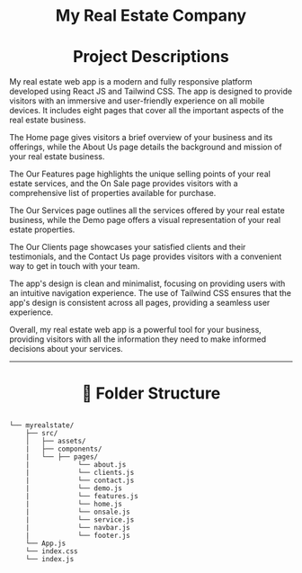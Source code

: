 <h1 align="center">My Real Estate Company</h1>
<p align="center">
  

</p>


<h1 align="center">Project Descriptions</h1>

My real estate web app is a modern and fully responsive platform developed using React JS and Tailwind CSS. The app is designed to provide visitors with an immersive and user-friendly experience on all mobile devices. It includes eight pages that cover all the important aspects of the real estate business.

The Home page gives visitors a brief overview of your business and its offerings, while the About Us page details the background and mission of your real estate business.

The Our Features page highlights the unique selling points of your real estate services, and the On Sale page provides visitors with a comprehensive list of properties available for purchase.

The Our Services page outlines all the services offered by your real estate business, while the Demo page offers a visual representation of your real estate properties.

The Our Clients page showcases your satisfied clients and their testimonials, and the Contact Us page provides visitors with a convenient way to get in touch with your team.

The app's design is clean and minimalist, focusing on providing users with an intuitive navigation experience. The use of Tailwind CSS ensures that the app's design is consistent across all pages, providing a seamless user experience.

Overall, my real estate web app is a powerful tool for your business, providing visitors with all the information they need to make informed decisions about your services.

<hr>

<h1 align="center">🚀 Folder Structure</h1>

```

└── myrealstate/
    ├── src/
    │   ├── assets/
    |   ├── components/
    |   └── ├── pages/
    |            └── about.js
    |            └── clients.js
    |            └── contact.js
    |            └── demo.js
    |            └── features.js
    |            └── home.js
    |            └── onsale.js
    |            └── service.js
    |            └── navbar.js
    |            └── footer.js
    └── App.js
    └── index.css
    └── index.js

```





